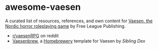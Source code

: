 # awesome-vaesen

A curated list of resources, references, and own content for [Vaesen, the Nordic horror roleplaying game](https://freeleaguepublishing.com/games/vaesen/) by Free League Publishing.

- [r/vaesenRPG](https://www.reddit.com/r/vaesenRPG/) on reddit
- [Vaesenbrew](https://homebrewery.naturalcrit.com/share/yvJpv9TksyEb), a [Homebrewery](https://homebrewery.naturalcrit.com/) template for Vaesen by _Sibling Dex_
